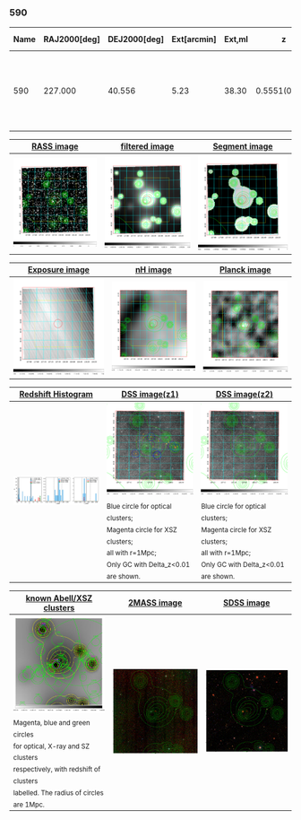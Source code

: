 <div STYLE="page-break-after: always;"></div>

### 590

|Name|RAJ2000[deg]|DEJ2000[deg] |Ext[arcmin]| Ext,ml | z | z_src| C|GC(XSZ,Delta_z<0.01)| GC(OPT,Delta_z<0.01)|GC| R_sig[arcmin] | R500[arcmin] | R500[Mpc]| CRsig[c/s] | CR500[c/s] |L500[1E44 erg/s]|F500[1E-12 erg/s/cm^2]| M500[1E14 Msun]|Tx[keV]|Cnt_sig|Beta|Rc[arcmin]|Comment|Alias|
|---|---|---|---|---|---|------|---|--------|---------|----------|---|---|---|---|---|---|---|---|---|---|---|---|---|---|
|590| 227.000| 40.556| 5.23| 38.30| 0.5551(0.000)| z_xsz| B| -| -| C, F20, N, SPI, Tar, W| 10.262| 3.253| 1.257| 0.088(0.020)| 0.079(0.018)| 20.828(6.969)| 1.686(0.564)| 10.35(1.44)| 11.00(0.99)| 61.5| 0.807(-0.175+0.134)| 8.019(-1.703+1.286)| $z$ of XSZ cluster; An SZ cluster with $z$ = 0.5569 and offset = 1.04 Mpc (2.66arcmin)| t269|

|[RASS image](../image/590/590_img.pdf)|[filtered image](../image/590/590_fil.pdf)|[Segment image](../image/590/590_seg.pdf)|
|-------------------|--------------------|-------------------|
| <img src="../image/590/590_img.png" width="300">  | <img src="../image/590/590_fil.png" width="300">   | <img src="../image/590/590_seg.png" width="300">  |

|[Exposure image](../image/590/590_mex.pdf)| [nH image](../image/590/590_nh.pdf)| [Planck image](../image/590/590_p.pdf)|
|-------------------|--------------------|-------------------|
|<img src="../image/590/590_mex.png" width="300">   | <img src="../image/590/590_nh.png" width="300">    | <img src="../image/590/590_p.png" width="300"> |

|[Redshift Histogram](../image/590/590_zg.pdf) | [DSS image(z1)](../image/590/590_dss_z1.pdf)      |  [DSS image(z2)](../image/590/590_dss_z2.pdf)    |
|-------------------|--------------------|-------------------|
|<img src="../image/590/590_zg.png" width="300"> |<img src="../image/590/590_dss_z1.png" width="300"> <sub><br>Blue circle for optical clusters; <br>Magenta circle for XSZ clusters; <br>all with r=1Mpc; <br>Only GC with Delta_z<0.01 are shown. </sub>| <img src="../image/590/590_dss_z2.png" width="300"><sub><br>Blue circle for optical clusters; <br>Magenta circle for XSZ clusters; <br>all with r=1Mpc; <br>Only GC with Delta_z<0.01 are shown. </sub> |

|[known Abell/XSZ clusters](../image/590/590_gc.pdf) | [2MASS image](../image/590/590_2mass.pdf)      |[SDSS image](../image/590/590_sdss.pdf)   |
|-------------------|-------------------|-------------------|
|<img src=../image/590/590_gc.png width="300"> <br><sub>Magenta, blue and green circles <br>for optical, X-ray and SZ clusters <br>respectively, with redshift of clusters <br>labelled. The radius of circles <br>are 1Mpc.</sub>|<img src="../image/590/590_2mass.png" width="300">  | <img src="../image/590/590_sdss.png" width="300">  |




